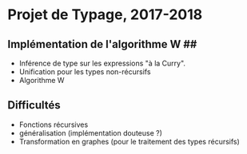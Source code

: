 # Projet de Typage, 2017-2018 #

## Implémentation de l'algorithme W ##

- Inférence de type sur les expressions "à la Curry".
- Unification pour les types non-récursifs
- Algorithme W


## Difficultés ##

- Fonctions récursives
- généralisation (implémentation douteuse ?)
- Transformation en graphes (pour le traitement des types récursifs)
